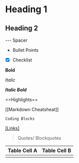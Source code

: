 # Heading 1

## Heading 2

--- Spacer  

- Bullet Points

- [x] Checklist

**Bold**

*Italic*

***Italic Bold***

==Highlights==

[[Markdown Cheatsheat]]

```Coding Blocks```

[[Links]](Sources)

> Quotes/ Blockquotes

| Table Cell A | Table Cell B |
| ------------ | ------------ |
|              |              |
